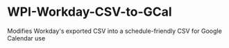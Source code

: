# WPI-Workday-CSV-to-GCal
Modifies Workday's exported CSV into a schedule-friendly CSV for Google Calendar use
